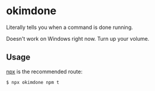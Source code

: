 # okimdone

Literally tells you when a command is done running.

Doesn't work on Windows right now. Turn up your volume.

## Usage

[npx](https://npm.im/npx) is the recommended route:

```
$ npx okimdone npm t
```
